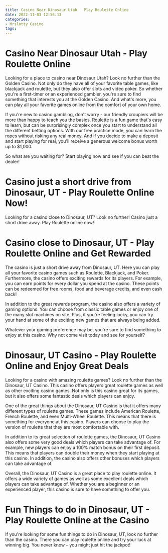 ```yaml
---
title: Casino Near Dinosaur Utah   Play Roulette Online
date: 2022-11-03 12:56:13
categories:
- Mrslotty Casino
tags:
---
```



#  Casino Near Dinosaur Utah - Play Roulette Online

Looking for a place to casino near Dinosaur Utah? Look no further than the Golden Casino. Not only do they have all of your favorite table games, like blackjack and roulette, but they also offer slots and video poker. So whether you're a first-timer or an experienced gambler, you're sure to find something that interests you at the Golden Casino. And what's more, you can play all your favorite games online from the comfort of your own home.

If you're new to casino gambling, don't worry - our friendly croupiers will be more than happy to teach you the basics. Roulette is a fun game that's easy to learn, but can be surprisingly complex once you start to understand all the different betting options. With our free practice mode, you can learn the ropes without risking any real money. And if you decide to make a deposit and start playing for real, you'll receive a generous welcome bonus worth up to $1,000.

So what are you waiting for? Start playing now and see if you can beat the dealer!

#  Casino just a short drive from Dinosaur, UT - Play Roulette Online Now!

Looking for a casino close to Dinosaur, UT? Look no further! Casino just a short drive away. Play Roulette online now!

#  Casino close to Dinosaur, UT - Play Roulette Online and Get Rewarded

The casino is just a short drive away from Dinosaur, UT. Here you can play all your favorite casino games such as Roulette, Blackjack, and Poker. Furthermore, the casino offers exciting rewards for its players. For example, you can earn points for every dollar you spend at the casino. These points can be redeemed for free rooms, food and beverage credits, and even cash back!

In addition to the great rewards program, the casino also offers a variety of gaming options. You can choose from classic table games or enjoy one of the many slot machines on site. Plus, if you're feeling lucky, you can try your hand at some of the exciting new games that are always being added.

Whatever your gaming preference may be, you're sure to find something to enjoy at this casino. Why not come visit today and see for yourself?

#  Dinosaur, UT Casino - Play Roulette Online and Enjoy Great Deals

Looking for a casino with amazing roulette games? Look no further than the Dinosaur, UT Casino. This casino offers players great roulette games as well as other exciting casino games. Not only is this casino great for its games, but it also offers some fantastic deals which players can enjoy.

One of the great things about the Dinosaur, UT Casino is that it offers many different types of roulette games. These games include American Roulette, French Roulette, and even Multi-Wheel Roulette. This means that there is something for everyone at this casino. Players can choose to play the version of roulette that they are most comfortable with.

In addition to its great selection of roulette games, the Dinosaur, UT Casino also offers some very good deals which players can take advantage of. For example, new players can enjoy a 100% match bonus on their first deposit. This means that players can double their money when they start playing at this casino. In addition, the casino also offers other bonuses which players can take advantage of.

Overall, the Dinosaur, UT Casino is a great place to play roulette online. It offers a wide variety of games as well as some excellent deals which players can take advantage of. Whether you are a beginner or an experienced player, this casino is sure to have something to offer you.

#  Fun Things to do in Dinosaur, UT - Play Roulette Online at the Casino

If you're looking for some fun things to do in Dinosaur, UT, look no further than the casino. There you can play roulette online and try your luck at winning big. You never know – you might just hit the jackpot!